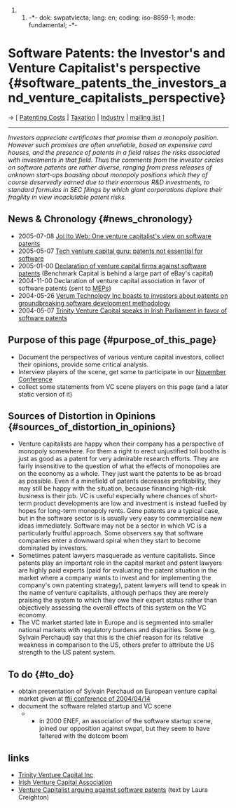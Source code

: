 1.  1.  -\*- dok: swpatvlecta; lang: en; coding: iso-8859-1; mode:
        fundamental; -\*-

# Software Patents: the Investor\'s and Venture Capitalist\'s perspective {#software_patents_the_investors_and_venture_capitalists_perspective}

-\> \[ [ Patenting Costs](PatentSpezEn "wikilink") \| [
Taxation](SwpatctekiEn "wikilink") \| [ Industry](SektorEn "wikilink")
\| [mailing
list](http://lists.ffii.org/mailman/listinfo/sektor-parl/ "wikilink") \]

------------------------------------------------------------------------

*Investors appreciate certificates that promise them a monopoly
position. However such promises are often unreliable, based on expensive
card houses, and the presence of patents in a field raises the risks
associated with investments in that field. Thus the comments from the
investor circles on software patents are rather diverse, ranging from
press releases of unknown start-ups boasting about monopoly positions
which they of course deservedly earned due to their enormous R&D
investments, to standard formulas in SEC filings by which giant
corporations deplore their fragility in view incaclulable patent risks.*

## News & Chronology {#news_chronology}

-   2005-07-08 [Joi Ito Web: One venture capitalist\'s view on software
    patents](http://joi.ito.com/archives/2005/07/08/one_venture_capitalists_view_on_software_patents.html "wikilink")
-   2005-05-07 [ Tech venture capital guru: patents not essential for
    software](Ft050507En "wikilink")
-   2005-01-00 [Declaration of venture capital firms against software
    patents](http://www.mysql.com/company/legal/patent_declaration.html "wikilink")
    (Benchmark Capital is behind a large part of eBay\'s capital)
-   2004-11-00 Declaration of venture capital association in favor of
    software patents (sent to [MEPs](MEPs "wikilink"))
-   2004-05-26 [ Verum Technology Inc boasts to investors about patents
    on groundbreaking software development
    methodology](Verum040526En "wikilink")
-   2004-05-07 [ Trinity Venture Capital speaks in Irish Parliament in
    favor of software patents](Dail0405En "wikilink")

## Purpose of this page {#purpose_of_this_page}

-   Document the perspectives of various venture capital investors,
    collect their opinions, provide some critical analysis.
-   Interview players of the scene, get some to participate in our
    [November
    Conference](http://plone.ffii.org/events/2004/test/ "wikilink")
-   collect some statements from VC scene players on this page (and a
    later static version of it)

## Sources of Distortion in Opinions {#sources_of_distortion_in_opinions}

-   Venture capitalists are happy when their company has a perspective
    of monopoly somewhere. For them a right to erect unjustified toll
    booths is just as good as a patent for very admirable research
    efforts. They are fairly insensitive to the question of what the
    effects of monopolies are on the economy as a whole. They just want
    the patents to be as broad as possible. Even if a minefield of
    patents decreases profitability, they may still be happy with the
    situation, because financing high-risk business is their job. VC is
    useful especially where chances of short-term product developments
    are low and investment is instead fuelled by hopes for long-term
    monopoly rents. Gene patents are a typical case, but in the software
    sector is is usually very easy to commercialise new ideas
    immediately. Software may not be a sector in which VC is a
    particularly fruitful approach. Some observers say that software
    companies enter a downward spiral when they start to become
    dominated by investors.
-   Sometimes patent lawyers masquerade as venture capitalists. Since
    patents play an important role in the capital market and patent
    lawyers are highly paid experts (paid for evaluating the patent
    situation in the market where a company wants to invest and for
    implementing the company\'s own patenting strategy), patent lawyers
    will tend to speak in the name of venture capitalists, although
    perhaps they are merely praising the system to which they owe their
    expert status rather than objectively assessing the overall effects
    of this system on the VC economy.
-   The VC market started late in Europe and is segmented into smaller
    national markets with regulatory burdens and disparities. Some (e.g.
    Sylvain Perchaud) say that this is the chief reason for its relative
    weakness in comparison to the US, others prefer to attribute the US
    strength to the US patent system.

## To do {#to_do}

-   obtain presentation of Sylvain Perchaud on European venture capital
    market given at [ffii conference of
    2004/04/14](http://plone.ffii.org/events/2004/bxl44/prep/ "wikilink")
-   document the software related startup and VC scene
    -   -   in 2000 ENEF, an association of the software startup scene,
            joined our opposition against swpat, but they seem to have
            faltered with the dotcom boom

## links

-   [ Trinity Venture Capital Inc](TrinityVentureCapitalEn "wikilink")
-   [Irish Venture Capital Association](http://www.ivca.ie/ "wikilink")
-   [Venture Capitalist arguing against software
    patents](http://vrijschrift.org/swpat/030508_1/index.html "wikilink")
    (text by Laura Creighton)
